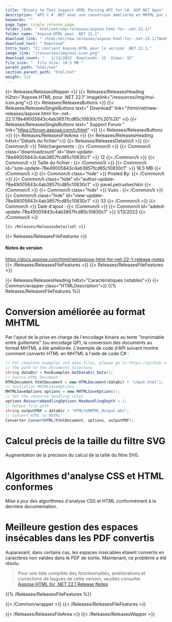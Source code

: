 ```yaml
---
title: "Binary to Text Support HTML Parsing API for C#, ASP.NET Apps"
description: "API C # .NET avec une conversion améliorée en MHTML par un encodage binaire en texte imprimable entre guillemets (ou encodage QP), des algorithmes d'analyse CSS et HTML plus conformes."
keywords: ""
page_type: single_release_page
folder_link: " html/net/new-releases/aspose.html-for-.net-22.1/"
folder_name: "Aspose.HTML pour .NET 22.1"
download_link: " /html/net/new-releases/aspose.html-for-.net-22.1/78e49005843c4ab3857fcd85c10830c1"
download_text: " Download"
Intro_text: "Il contient Aspose.HTML pour la version .NET 22.1."
image_link: "/resources/img/msi-icon.png"
download_count: "   1/13/2022  Downloads: 12  Views: 32"
file_size: "  File Size: 18.5 MB "
parent_path: "html/net"
section_parent_path: "html/net"
weight: 223
---
```


{{< Releases/ReleasesWapper >}}
{{< Releases/ReleasesHeading H2txt="Aspose.HTML pour .NET 22.1" imagelink="/resources/img/msi-icon.png">}}
{{< Releases/ReleasesButtons >}}
{{< Releases/ReleasesSingleButtons text=" Download" link="/html/net/new-releases/aspose.html-for-.net-22.1/78e49005843c4ab3857fcd85c10830c1%20%20" >}}
{{< Releases/ReleasesSingleButtons text=" Support Forum " link="https://forum.aspose.com/c/html" >}}
{{< Releases/ReleasesButtons >}}
{{< Releases/ReleasesFileArea >}}
{{< Releases/ReleasesHeading h4txt="Détails du fichier">}}
{{< Releases/ReleasesDetailsUl >}}
{{< Common/li >}} Téléchargements : {{< /Common/li >}}
{{< Common/li class="downloadcount" id="dwn-update-78e49005843c4ab3857fcd85c10830c1" >}} 12 {{< /Common/li >}}
{{< Common/li >}} Taille du fichier : {{< /Common/li >}}
{{< Common/li id="size-update-78e49005843c4ab3857fcd85c10830c1" >}} 18.5 MB {{< /Common/li >}}
{{< Common/li  class="hide" >}} Posted By: {{< /Common/li >}}
{{< Common/li class="hide" id="author-update-78e49005843c4ab3857fcd85c10830c1" >}} pavel.petrushechkin {{< /Common/li >}}
{{< Common/li class="hide" >}} Vues : {{< /Common/li >}}
{{< Common/li class="hide" id="view-update-78e49005843c4ab3857fcd85c10830c1" >}} 33 {{< /Common/li >}}
{{< Common/li >}} Date d'ajout : {{< /Common/li >}}
{{< Common/li id="added-update-78e49005843c4ab3857fcd85c10830c1" >}} 1/13/2022 {{< /Common/li >}}

    {{< /Releases/ReleasesDetailsUl >}}

{{< Releases/ReleasesFileFeatures >}}
<h4>Notes de version</h4><div> <a href="https://docs.aspose.com/html/net/aspose-html-for-net-22-1-release-notes">https://docs.aspose.com/html/net/aspose-html-for-net-22-1-release-notes</a></div>
{{< /Releases/ReleasesFileFeatures >}}
{{< Releases/ReleasesFileFeatures >}}

{{< Releases/ReleasesHeading h4txt="Caractéristiques notables">}}
{{< Common/wrapper class="HTMLDescription">}}
{{% Releases/ReleasesFileFeatures %}}

# Conversion améliorée au format MHTML

Par l'ajout de la prise en charge de l'encodage binaire au texte "imprimable entre guillemets" (ou encodage QP), la conversion des documents au format MHTML a été améliorée. L'exemple de code d'API suivant montre comment convertir HTML en MHTML à l'aide de code C# :

```csharp
// For complete examples and data files, please go to https://github.com/aspose-html/Aspose.HTML-for-.NET
// The path to the documents directory
string dataDir = RunExamples.GetDataDir_Data();
// Source HTML Document 
HTMLDocument htmlDocument = new HTMLDocument(dataDir + "input.html");
// Initialize MHTMLSaveOptions
MHTMLSaveOptions options = new MHTMLSaveOptions();
// Set the resource handling rules
options.ResourceHandlingOptions.MaxHandlingDepth = 1;
// Output file path 
string outputPDF = dataDir + "HTMLtoMHTML_Output.mht";
// Convert HTML to MHTML
Converter.ConvertHTML(htmlDocument, options, outputPDF);
```

# Calcul précis de la taille du filtre SVG

Augmentation de la précision du calcul de la taille du filtre SVG.

# Algorithmes d'analyse CSS et HTML conformes

Mise à jour des algorithmes d'analyse CSS et HTML conformément à la dernière documentation.

# Meilleure gestion des espaces insécables dans les PDF convertis

Auparavant, dans certains cas, les espaces insécables étaient convertis en caractères non valides dans le PDF de sortie. Maintenant, ce problème a été résolu.

> Pour une liste complète des fonctionnalités, améliorations et corrections de bogues de cette version, veuillez consulter [Aspose.HTML for .NET 22.1 Release Notes](https://docs.aspose.com/html/net/aspose-html-for-net-22-1-release-notes/).

{{% /Releases/ReleasesFileFeatures %}}

{{< /Common/wrapper >}}
{{< /Releases/ReleasesFileFeatures >}}

{{< /Releases/ReleasesFileArea >}}
{{< /Releases/ReleasesWapper >}}

